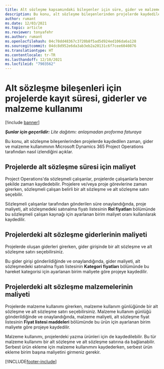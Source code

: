 ```yaml
---
title: Alt sözleşme kapsamındaki bileşenler için süre, gider ve malzeme kullanımını kaydetme
description: Bu konu, alt sözleşme bileşenlerinden projelerde kaydedilen zaman, gider ve malzeme kullanımının Microsoft Dynamics 365 Project Operations tarafından nasıl izlendiğini açıklar.
author: rumant
ms.date: 12/03/2021
ms.topic: article
ms.reviewer: tonyafehr
ms.author: rumant
ms.openlocfilehash: 04c78dd48367c3720b8f5ad5d924ed106da6a128
ms.sourcegitcommit: 04dc8d952e6da3ab3eb2a20131c6f7cee6040876
ms.translationtype: HT
ms.contentlocale: tr-TR
ms.lasthandoff: 12/10/2021
ms.locfileid: "7903562"
---
```

# <a name="recording-time-expenses-and-material-usage-on-projects-for-subcontracted-components"></a>Alt sözleşme bileşenleri için projelerde kayıt süresi, giderler ve malzeme kullanımı

[!include [banner](../../includes/dataverse-preview.md)]

_**Şunlar için geçerlidir:** Lite dağıtımı: anlaşmadan proforma faturaya_

Bu konu, alt sözleşme bileşenlerinden projelerde kaydedilen zaman, gider ve malzeme kullanımının Microsoft Dynamics 365 Project Operations tarafından nasıl izlendiğini açıklar.

## <a name="costing-for-subcontractor-time-on-projects"></a>Projelerde alt sözleşme süresi için maliyet
Project Operations'da sözleşmeli çalışanlar, projelerde çalışanlarla benzer şekilde zaman kaydedebilir. Projelere ve/veya proje görevlerine zaman girerken, sözleşmeli çalışan belirli bir alt sözleşme ve alt sözleşme satırı seçebilir.

Sözleşmeli çalışanlar tarafından gönderilen süre onaylandığında, proje maliyeti, alt sözleşmedeki satınalma fiyatı listesinin **Rol fiyatları** bölümünde bu sözleşmeli çalışan kaynağı için ayarlanan birim maliyet oranı kullanılarak kaydedilir.

## <a name="costing-for-subcontracted-expenses-on-projects"></a>Projelerdeki alt sözleşme giderlerinin maliyeti
Projelerde oluşan giderleri girerken, gider girişinde bir alt sözleşme ve alt sözleşme satırı seçebilirsiniz. 

Bu gider girişi gönderildiğinde ve onaylandığında, gider maliyeti, alt sözleşmedeki satınalma fiyatı listesinin **Kategori fiyatları** bölümünde bu hareket kategorisi için ayarlanan birim maliyete göre projeye kaydedilir.

## <a name="costing-for-subcontracted-materials-on-projects"></a>Projelerdeki alt sözleşme malzemelerinin maliyeti
Projelerde malzeme kullanımı girerken, malzeme kullanım günlüğünde bir alt sözleşme ve alt sözleşme satırı seçebilirsiniz. Malzeme kullanım günlüğü gönderildiğinde ve onaylandığında, malzeme maliyeti, alt sözleşme fiyat listesinin **Fiyat listesi maddeleri** bölümünde bu ürün için ayarlanan birim maliyete göre projeye kaydedilir.

Malzeme kullanımı, projelerdeki yazma ürünleri için de kaydedilebilir. Bu tür malzeme kullanımı bir alt sözleşme ve alt sözleşme satırına da bağlanabilir. Serbest ürün ekleme için malzeme kullanımını kaydederken, serbest ürün ekleme birim başına maliyetini girmeniz gerekir. 


[!INCLUDE[footer-include](../../includes/footer-banner.md)]
